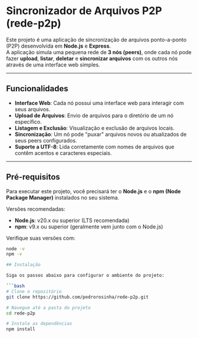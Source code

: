 # Sincronizador de Arquivos P2P (rede-p2p)

Este projeto é uma aplicação de sincronização de arquivos ponto-a-ponto (P2P) desenvolvida em **Node.js** e **Express**.  
A aplicação simula uma pequena rede de **3 nós (peers)**, onde cada nó pode fazer **upload**, **listar**, **deletar** e **sincronizar arquivos** com os outros nós através de uma interface web simples.

---

## Funcionalidades

- **Interface Web**: Cada nó possui uma interface web para interagir com seus arquivos.
- **Upload de Arquivos**: Envio de arquivos para o diretório de um nó específico.
- **Listagem e Exclusão**: Visualização e exclusão de arquivos locais.
- **Sincronização**: Um nó pode "puxar" arquivos novos ou atualizados de seus peers configurados.
- **Suporte a UTF-8**: Lida corretamente com nomes de arquivos que contêm acentos e caracteres especiais.

---

## Pré-requisitos

Para executar este projeto, você precisará ter o **Node.js** e o **npm (Node Package Manager)** instalados no seu sistema.  

Versões recomendadas:

- **Node.js**: v20.x ou superior (LTS recomendada)
- **npm**: v9.x ou superior (geralmente vem junto com o Node.js)

Verifique suas versões com:

```bash
node -v
npm -v

## Instalação

Siga os passos abaixo para configurar o ambiente do projeto:

```bash
# Clone o repositório
git clone https://github.com/pedrorosinha/rede-p2p.git

# Navegue até a pasta do projeto
cd rede-p2p

# Instale as dependências
npm install

